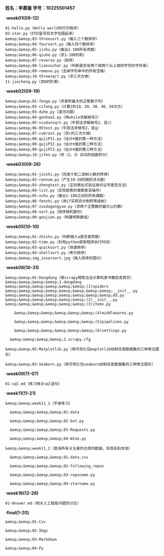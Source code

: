 **姓名：李嘉璇**
**学号：10225501457**  


**·week01(09-12)**  

    01-hello.py（Hello world的打印程序）      
    02-star.py（打印星号将文字包围起来）     
    &emsp;&emsp;03-threesort.py（输入三个数排序）  
    &emsp;&emsp;04-foursort.py（输入四个数排序）  
    &emsp;&emsp;05-jishu.py（输出1-100所有奇数）   
    &emsp;&emsp;06-qiuhe.py（求1-100的和）     
    &emsp;&emsp;07-reverse.py（倒序）   
    &emsp;&emsp;08-lianxuchar.py（判断是否有两个或两个以上相同字符的字符串）  
    &emsp;&emsp;09-remove.py（去掉字符串中的所有空格）  
    &emsp;&emsp;10-threesqrt.py（求三次方根）  
    11-jiecheng.py（求N的阶乘）  
    
**·week02(09-19)**  

    &emsp;&emsp;01-fenge.py（求乘积最大的正整数子列）  
    &emsp;&emsp;02-cifang.py（计算2的10、20、30、40、50次方）  
    &emsp;&emsp;03-duhe.py（渡河问题）  
    &emsp;&emsp;04-genhao2.py（用while求解根号2）   
    &emsp;&emsp;05-niudunsqrt.py（牛顿法求解根号2，变c）  
    &emsp;&emsp;06-05test.py（牛顿法求根号2，变g）  
    &emsp;&emsp;07-cubroot.py（求c的三次方根）  
    &emsp;&emsp;08-gujiPI1.py（估计π值的第一种方法）   
    &emsp;&emsp;09-gujiPI2.py（估计π值的第二种方法）  
    &emsp;&emsp;09-gujiPI3.py（估计π值的第三种方法）  
    &emsp;&emsp;10-jifen.py（求（2，3）区间的函数积分）  
    
**·week03(09-26)**  

    &emsp;&emsp;01-jinzhi.py（完成十到二进制小数的转换）  
    &emsp;&emsp;02-rannum.py（产生10-20的随机浮点数）  
    &emsp;&emsp;03-zhengtest.py（正则表达式验证身份证号是否合法）  
    &emsp;&emsp;04-list.py（实现链表的增删查该操作）  
    &emsp;&emsp;05-oshu.py（输出1-100之间的所有偶数）  
    &emsp;&emsp;06-fenzhi.py（用if实现百分制转等级制)  
    &emsp;&emsp;07-zuidagongyue.py（求两个正整数的最大公约数）  
    &emsp;&emsp;08-sort.py（排序随机数列）   
    &emsp;&emsp;09-goujian.py（构建特殊数组）  
    
**·week05(10-10)**  

    &emsp;&emsp;01-zhishu.py（判断输入a是否是质数）  
    &emsp;&emsp;02-time.py（利用python获取程序执行时间）  
    &emsp;&emsp;03-quicksort.py（快速排序）   
    &emsp;&emsp;04-shellsort.py（希尔排序）  
    &emsp;&emsp;img_insersort.jpg（插入排序的图示）  
    
**·week08(10-31)**  

    &emsp;&emsp;01-Dangdang（用scrapy爬取当当计算机类书籍信息首页）  
    &emsp;&emsp;&emsp;&emsp;1.dangdang      
    &emsp;&emsp;&emsp;&emsp;&emsp;&emsp;(1)spiders   
    &emsp;&emsp;&emsp;&emsp;&emsp;&emsp;&emsp;&emsp;__init__.py   
    &emsp;&emsp;&emsp;&emsp;&emsp;&emsp;&emsp;&emsp;dd.py   
    &emsp;&emsp;&emsp;&emsp;&emsp;&emsp;(2)__init__.py   
    &emsp;&emsp;&emsp;&emsp;&emsp;&emsp;(3)items.py  
    
        &emsp;&emsp;&emsp;&emsp;&emsp;&emsp;(4)middlewares.py  
        
        &emsp;&emsp;&emsp;&emsp;&emsp;&emsp;(5)pipelines.py  
        
        &emsp;&emsp;&emsp;&emsp;&emsp;&emsp;(6)settings.py  
        
      &emsp;&emsp;&emsp;&emsp;2.scrapy.cfg  
      
    &emsp;&emsp;02-Matplotlib.py（用可视化包maplotlib绘制任意数据集的三种常见图形）  
    
    &emsp;&emsp;03-Seaborn.py（用可视化包seaborn绘制任意数据集的三种常见图形）  
    
**·week09(11-07)**  

    01-sql.md（练习相关sql语句）  
    
**·week11(11-21)**  

    &emsp;&emsp;week11_1（手册练习）  
    
      &emsp;&emsp;&emsp;&emsp;01-data  
      
      &emsp;&emsp;&emsp;&emsp;02-bot.py  
      
      &emsp;&emsp;&emsp;&emsp;03-Requests.py  
      
      &emsp;&emsp;&emsp;&emsp;04-Wine.py  
      
    &emsp;&emsp;week11_2（查询所有关注者的仓库的数据，将其存到本地）  
    
      &emsp;&emsp;&emsp;&emsp;01-data.csv  
      
      &emsp;&emsp;&emsp;&emsp;02-following_repos  
      
      &emsp;&emsp;&emsp;&emsp;03-reponame.py  
      
      &emsp;&emsp;&emsp;&emsp;04-starname.py  
      
**·week16(12-26)**  

    01-Answer.md（相关人工智能问题的讨论）  
    
**·final(1-20)**  

    &emsp;&emsp;01-Csv  
    
    &emsp;&emsp;02-Imgs  
    
    &emsp;&emsp;03-Markdown  
    
    &emsp;&emsp;04-Py  
    
